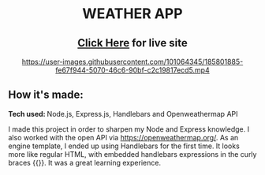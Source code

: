 <div align="center"> 

# WEATHER APP 
## [Click Here](https://weather-app-wm7v.onrender.com/?) for live site


https://user-images.githubusercontent.com/101064345/185801885-fe67f944-5070-46c6-90bf-c2c19817ecd5.mp4 

</div>

## How it's made:
<strong> Tech used: </strong> Node.js, Express.js, Handlebars and Openweathermap API

I made this project in order to sharpen my Node and Express knowledge. I also worked with the open API via https://openweathermap.org/. As an engine template, I ended up using  Handlebars for the first time. It looks more like regular HTML, with embedded handlebars expressions in the curly braces {{}}. It was a great learning  experience.
  


